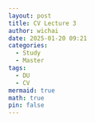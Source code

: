 ```yaml
---
layout: post
title: CV Lecture 3
author: wichai
date: 2025-01-20 09:21
categories:
  - Study
  - Master
tags:
  - DU
  - CV
mermaid: true
math: true
pin: false
---
```




